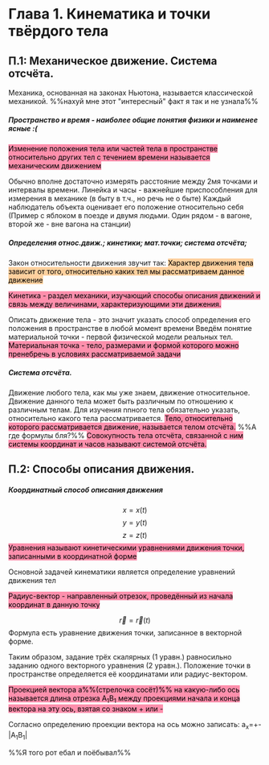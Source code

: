 # Глава 1. Кинематика и точки твёрдого тела
## П.1: Механическое движение. Система отсчёта.

Механика, основанная на законах Ньютона, называется классической механикой. %%нахуй мне этот "интересный" факт я так и не узнала%%
##### Пространство и время - наиболее общие понятия физики и наименее ясные :(
<mark style="background: #FF5582A6;">Изменение положения тела или частей тела в пространстве относительно других тел с течением времени называется механическим движением</mark>

Обычно вполне достаточно измерять расстояние между 2мя точками и интервалы времени. Линейка и часы - важнейшие приспособления для измерения в механике (в быту в т.ч., но речь не о быте)
Каждый наблюдатель объекта оценивает его положение относительно себя (Пример с яблоком в поезде и двумя людьми. Один рядом - в вагоне, второй же - вне вагона на станции)

##### Определения относ.движ.; кинетики; мат.точки; система отсчёта;

Закон относительности движения звучит так:
<mark style="background: #FFB86CA6;">Характер движения тела зависит от того, относительно каких тел мы рассматриваем данное движение</mark>

<mark style="background: #FF5582A6;">Кинетика - раздел механики, изучающий способы описания движений и связь между величинами, характеризующими эти движения.</mark>

Описать движение тела - это значит указать способ определения его положения в пространстве в любой момент времени
Введём понятие материальной точки - первой физической модели реальных тел.
<mark style="background: #FF5582A6;">Материальная точка - тело, размерами и формой которого можно пренебречь в условиях рассматриваемой задачи</mark>

##### Система отсчёта.
Движение любого тела, как мы уже знаем, движение относительное. Движение данного тела может быть различным по отношению к различным телам. Для изучения nnного тела обязательно указать, относительно какого тела рассматривается.
<mark style="background: #FF5582A6;">Тело, относительно которого рассматривается движение,  называется телом отсчёта.</mark>
%%А где формулы бля?%%
<mark style="background: #FF5582A6;">Совокупность тела отсчёта, связанной с ним системы координат и часов называют системой отсчёта.</mark>


## П.2: Способы описания движения.
##### Координатный способ описания движения

$$x=x(t)$$
$$y=y(t)$$
$$z=z(t)$$
<mark style="background: #FF5582A6;">Уравнения называют кинетическими уравнениями движения точки, записанными в координатной форме</mark>

Основной задачей кинематики является определение уравнений движения тел

<mark style="background: #FF5582A6;">Радиус-вектор - направленный отрезок, проведённый из начала координат в данную точку</mark>


$$\overrightarrow{r}=\overrightarrow{r}\left(t\right)$$
Формула есть уравнение движения точки, записанное в векторной форме.

Таким образом, задание трёх скалярных (1 уравн.) равносильно заданию одного векторного уравнения (2 уравн.).
Положение точки в пространстве определяется её координатами или радиус-вектором.

<mark style="background: #FF5582A6;">Проекцией вектора a%%(стрелочка сосёт)%% на какую-либо ось называется длина отрезка А<sub>1</sub>B<sub>1</sub> между проекциями начала и конца вектора на эту ось, взятая со знаком + или -</mark>

Согласно определению проекции вектора на ось можно записать:
a<sub>x</sub>=+-|A<sub>1</sub>B<sub>1</sub>|

%%Я того рот ебал и поёбывал%%